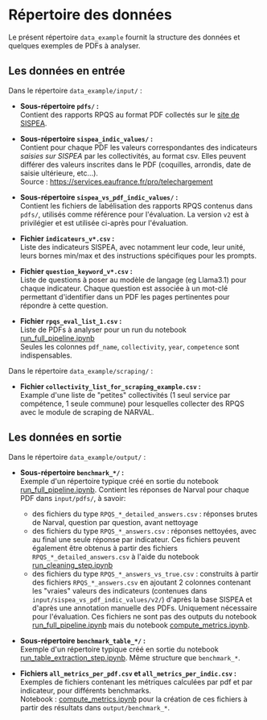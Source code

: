 # Répertoire des données

Le présent répertoire `data_example` fournit la structure des données et quelques exemples de PDFs à analyser.  



## Les données en entrée 
Dans le répertoire `data_example/input/` :
- **Sous-répertoire `pdfs/` :**   
Contient des rapports RPQS au format PDF collectés sur le [site de SISPEA](https://www.services.eaufrance.fr/).

- **Sous-répertoire `sispea_indic_values/` :**  
 Contient pour chaque PDF les valeurs correspondantes des indicateurs *saisies sur SISPEA* par les collectivités, au format csv. Elles peuvent différer des valeurs inscrites dans le PDF (coquilles, arrondis, date de saisie ultérieure, etc...).  
Source : https://services.eaufrance.fr/pro/telechargement  

- **Sous-répertoire `sispea_vs_pdf_indic_values/` :**   
 Contient les fichiers de labélisation des rapports RPQS contenus dans `pdfs/`, utilisés comme référence pour l'évaluation. La version `v2` est à privilégier et est utilisée ci-après pour l'évaluation.   

- **Fichier `indicateurs_v*.csv` :**  
Liste des indicateurs SISPEA, avec notamment leur code, leur unité, leurs bornes min/max et des instructions spécifiques pour les prompts.  

- **Fichier `question_keyword_v*.csv` :**  
Liste de questions à poser au modèle de langage (eg Llama3.1) pour chaque indicateur. Chaque question est associée à un mot-clé permettant d'identifier dans un PDF les pages pertinentes pour répondre à cette question.

- **Fichier `rpqs_eval_list_1.csv` :**  
Liste de PDFs à analyser pour un run du notebook [run_full_pipeline.ipynb](../notebooks/run_full_pipeline.ipynb)  
Seules les colonnes `pdf_name`, `collectivity`, `year`, `competence` sont indispensables.  

Dans le répertoire `data_example/scraping/` :
- **Fichier `collectivity_list_for_scraping_example.csv` :**  
Example d'une liste de "petites" collectivités (1 seul service par compétence, 1 seule commune) pour lesquelles collecter des RPQS avec le module de scraping de NARVAL.


## Les données en sortie
Dans le répertoire `data_example/output/` :
- **Sous-répertoire `benchmark_*/` :**   
Exemple d'un répertoire typique créé en sortie du notebook [run_full_pipeline.ipynb](../notebooks/run_full_pipeline.ipynb). Contient les réponses de Narval pour chaque PDF dans `input/pdfs/`, à savoir:
  - des fichiers du type `RPQS_*_detailed_answers.csv` : réponses brutes de Narval, question par question, avant nettoyage
  - des fichiers du type `RPQS_*_answers.csv` : réponses nettoyées, avec au final une seule réponse par indicateur. Ces fichiers peuvent également être obtenus à partir des fichiers `RPQS_*_detailed_answers.csv` à l'aide du notebook [run_cleaning_step.ipynb](../notebooks/run_cleaning_step.ipynb)
  - des fichiers du type `RPQS_*_answers_vs_true.csv` : construits à partir des fichiers `RPQS_*_answers.csv` en ajoutant 2 colonnes contenant les "vraies" valeurs des indicateurs (contenues dans `input/sispea_vs_pdf_indic_values/v2/`) d'après la base SISPEA et d'après une annotation manuelle des PDFs. Uniquement nécessaire pour l'évaluation. Ces fichiers ne sont pas des outputs du notebook [run_full_pipeline.ipynb](../notebooks/run_full_pipeline.ipynb) mais du notebook [compute_metrics.ipynb](../notebooks/compute_metrics.ipynb).

- **Sous-répertoire `benchmark_table_*/` :**   
Exemple d'un répertoire typique créé en sortie du notebook [run_table_extraction_step.ipynb](../notebooks/run_table_extraction_step.ipynb). Même structure que `benchmark_*`.

- **Fichiers `all_metrics_per_pdf.csv` et `all_metrics_per_indic.csv` :**  
Exemples de fichiers contenant les métriques calculées par pdf et par indicateur, pour différents benchmarks.  
Notebook : [compute_metrics.ipynb](../notebooks/compute_metrics.ipynb) pour la création de ces fichiers à partir des résultats dans `output/benchmark_*`.

